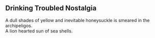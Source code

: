 Drinking Troubled Nostalgia
---------------------------
A dull shades of yellow and inevitable honeysuckle is smeared in the archipeligos.  
A lion hearted sun of sea shells.  
